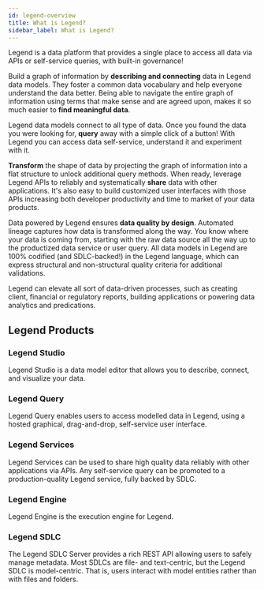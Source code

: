 ```yaml
---
id: legend-overview
title: What is Legend?
sidebar_label: What is Legend?
---
```

Legend is a data platform that provides a single place to access all data via APIs or self-service queries, with built-in governance!

Build a graph of information by **describing and connecting** data in Legend data models. They foster a common data vocabulary and help everyone understand the data better. Being able to navigate the entire graph of information using terms that make sense and are agreed upon, makes it so much easier to **find meaningful data**.

Legend data models connect to all type of data. Once you found the data you were looking for, **query** away with a simple click of a button! With Legend you can access data self-service, understand it and experiment with it.

**Transform** the shape of data by projecting the graph of information into a flat structure to unlock additional query methods. When ready, leverage Legend APIs to reliably and systematically **share** data with other applications. It's also easy to build customized user interfaces with those APIs increasing both developer productivity and time to market of your data products.

Data powered by Legend ensures **data quality by design**. Automated lineage captures how data is transformed along the way. You know where your data is coming from, starting with the raw data source all the way up to the productized data service or user query.
All data models in Legend are 100% codified (and SDLC-backed!) in the Legend language, which can express structural and non-structural quality criteria for additional validations.

Legend can elevate all sort of data-driven processes, such as creating client, financial or regulatory reports, building applications or powering data analytics and predications.

## Legend Products

### Legend Studio

Legend Studio is a data model editor that allows you to describe, connect, and visualize your data.

### Legend Query

Legend Query enables users to access modelled data in Legend, using a hosted graphical, drag-and-drop, self-service user interface. 

### Legend Services

Legend Services can be used to share high quality data reliably with other applications via APIs. Any self-service query can be promoted to a production-quality Legend service, fully backed by SDLC.

### Legend Engine

Legend Engine is the execution engine for Legend.

### Legend SDLC

The Legend SDLC Server provides a rich REST API allowing users to safely manage metadata. Most SDLCs are file- and text-centric, but the Legend SDLC is model-centric. That is, users interact with model entities rather than with files and folders.
